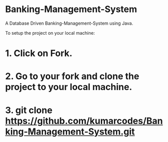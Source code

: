 # Banking-Management-System
A Database Driven Banking-Management-System using Java.

To setup the project on your local machine:

# 1. Click on Fork.
# 2. Go to your fork and clone the project to your local machine.
# 3. git clone https://github.com/kumarcodes/Banking-Management-System.git

